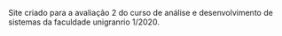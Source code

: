 Site criado para a avaliação 2 do curso de análise e desenvolvimento de sistemas da faculdade unigranrio 1/2020.
